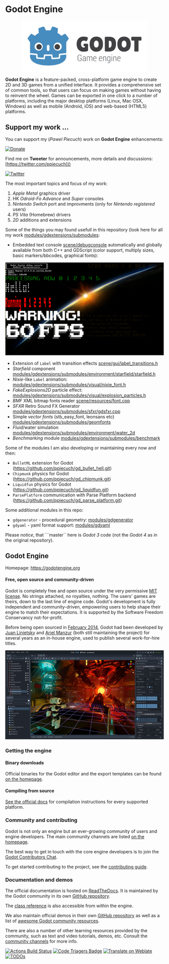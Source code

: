 # Godot Engine

<p align="center">
  <a href="https://godotengine.org">
    <img src="logo_outlined.svg" width="400" alt="Godot Engine logo">
  </a>
</p>

**Godot Engine** is a feature-packed, cross-platform game engine to create 2D and
3D games from a unified interface. It provides a comprehensive set of common
tools, so that users can focus on making games without having to reinvent the
wheel. Games can be exported in one click to a number of platforms, including
the major desktop platforms (Linux, Mac OSX, Windows) as well as mobile
(Android, iOS) and web-based (HTML5) platforms.

## Support my work ...

You can support my (_Pawel Piecuch_) work on __Godot Engine__ enhancements:

[![Donate](https://img.shields.io/badge/Donate-PayPal-green.svg)](https://www.paypal.com/donate?business=6QXS8MBPKBTTN&item_name=Improving+and+enhancing+Godot+Engine.&currency_code=USD)

Find me on **Tweeter** for announcements, more details and discussions: [https://twitter.com/ppiecuch]()

[![Twitter](https://img.shields.io/twitter/url/https/twitter.com/ppiecuch.svg?style=social&label=Follow%20%40ppiecuch)](https://twitter.com/ppiecuch)


The most important topics and focus of my work:

  1. _Apple Metal_ graphics driver
  2. HK _Odroid-Fo Advance_ and _Super_ consoles
  3. _Nintendo Switch_ port and improvments (only for _Nintendo registered_ users)
  4.  _PS Vita_ (Homebrew) drivers
  5. _2D_ additions and extensions

Some of the things you may found usefull in this repository (look here for all my work [modules/gdextensions/submodules](modules/gdextensions/submodules):

  * Embedded text console [scene/debugconsole](scene/debugconsole) automatically and globally available from both C++ and GDScript (color support, multiply sizes, basic markers/bbcodes, graphical fonts):

  ![Godot Console](modules/gdextensions/_promo/fig-fonts-in-console-small.png)

  * Extension of ```Label``` with transition effects [scene/gui/label_transitions.h](scene/gui/label_transitions.h)
  * *Starfield* component [modules/gdextensions/submodules/environment/starfield/starfield.h](modules/gdextensions/submodules/environment/starfield/starfield.h)
  * _Nixie_-like ```Label``` animation: [modules/gdextensions/submodules/visual/nixie_font.h](modules/gdextensions/submodules/visual/nixie_font.h)
  * _FakeExplosions2D_ particle effect: [modules/gdextensions/submodules/visual/explosion_particles.h](modules/gdextensions/submodules/visual/explosion_particles.h)
  * _BMF_ XML bitmap fonts reader [scene/resources/font.cpp](https://github.com/ppiecuch/godot/blob/master/scene/resources/font.cpp#L211)
  * _SFXR_ Retro Sound FX Generator [modules/gdextensions/submodules/sfxr/gdsfxr.cpp](modules/gdextensions/submodules/sfxr/gdsfxr.cpp)
  * Simple _vector fonts_ (stb_easy_font, leonsans etc) [modules/gdextensions/submodules/geomfonts](modules/gdextensions/submodules/geomfonts)
  * _Fluid_/water simulation [modules/gdextensions/submodules/environment/water_2d](modules/gdextensions/submodules/environment/water_2d)
  * _Benchmarking_ module [modules/gdextensions/submodules/benchmark](modules/gdextensions/submodules/benchmark)

Some of the modules I am also developing or maintaining every now and then:

  * ```BulletML``` extension for Godot (https://github.com/ppiecuch/gd_bullet_hell.git)
  * ```Chipmunk``` physics for Godot (https://github.com/ppiecuch/gd_chipmunk.git)
  * ```Liquidfun``` physics for Godot (https://github.com/ppiecuch/gd_liquidfun.git)
  * ```ParsePlatform``` communication with Parse Platform backend (https://github.com/ppiecuch/gd_parse_platform.git)

Some additional modules in this repo:
  * ```gdgenerator``` - procedural geometry: [modules/gdgenerator](modules/gdgenerator)
  * ```gdyaml``` - yaml format support: [modules/gdyaml](modules/gdyaml)

Please *notice*, that ```master`` here is _Godot 3_ code (not the _Godot 4_ as in the original repository).

## Godot Engine

Homepage: https://godotengine.org

#### Free, open source and community-driven

Godot is completely free and open source under the very permissive [MIT license](https://godotengine.org/license).
No strings attached, no royalties, nothing. The users' games are theirs, down
to the last line of engine code. Godot's development is fully independent and
community-driven, empowering users to help shape their engine to match their
expectations. It is supported by the Software Freedom Conservancy
not-for-profit.

Before being open sourced in [February 2014](https://github.com/godotengine/godot/commit/0b806ee0fc9097fa7bda7ac0109191c9c5e0a1ac),
Godot had been developed by [Juan Linietsky](https://github.com/reduz) and
[Ariel Manzur](https://github.com/punto-) (both still maintaining the project) for several
years as an in-house engine, used to publish several work-for-hire titles.

![Screenshot of a 3D scene in the Godot Engine editor](https://raw.githubusercontent.com/godotengine/godot-design/master/screenshots/editor_tps_demo_1920x1080.jpg)

### Getting the engine

#### Binary downloads

Official binaries for the Godot editor and the export templates can be found
[on the homepage](https://godotengine.org/download).

#### Compiling from source

[See the official docs](https://docs.godotengine.org/en/latest/development/compiling/)
for compilation instructions for every supported platform.

### Community and contributing

Godot is not only an engine but an ever-growing community of users and engine
developers. The main community channels are listed [on the homepage](https://godotengine.org/community).

The best way to get in touch with the core engine developers is to join the
[Godot Contributors Chat](https://chat.godotengine.org).

To get started contributing to the project, see the [contributing guide](CONTRIBUTING.md).

### Documentation and demos

The official documentation is hosted on [ReadTheDocs](https://docs.godotengine.org).
It is maintained by the Godot community in its own [GitHub repository](https://github.com/godotengine/godot-docs).

The [class reference](https://docs.godotengine.org/en/latest/classes/)
is also accessible from within the engine.

We also maintain official demos in their own [GitHub repository](https://github.com/godotengine/godot-demo-projects)
as well as a list of [awesome Godot community resources](https://github.com/godotengine/awesome-godot).

There are also a number of other learning resources provided by the community,
such as text and video tutorials, demos, etc. Consult the [community channels](https://godotengine.org/community)
for more info.

[![Actions Build Status](https://github.com/godotengine/godot/workflows/Godot/badge.svg?branch=master)](https://github.com/godotengine/godot/actions)
[![Code Triagers Badge](https://www.codetriage.com/godotengine/godot/badges/users.svg)](https://www.codetriage.com/godotengine/godot)
[![Translate on Weblate](https://hosted.weblate.org/widgets/godot-engine/-/godot/svg-badge.svg)](https://hosted.weblate.org/engage/godot-engine/?utm_source=widget)
[![TODOs](https://badgen.net/https/api.tickgit.com/badgen/github.com/godotengine/godot)](https://www.tickgit.com/browse?repo=github.com/godotengine/godot)
